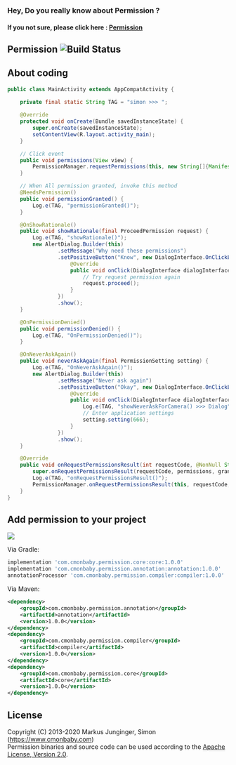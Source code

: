 ### Hey, Do you really know about Permission ?
#### If you not sure, please click here : [Permission](https://www.cmonbaby.com)

## Permission ![Build Status](https://travis-ci.org/greenrobot/EventBus.svg?branch=master)

## About coding
```java
public class MainActivity extends AppCompatActivity {
    
    private final static String TAG = "simon >>> ";

    @Override
    protected void onCreate(Bundle savedInstanceState) {
        super.onCreate(savedInstanceState);
        setContentView(R.layout.activity_main);
    }

    // Click event
    public void permissions(View view) {
        PermissionManager.requestPermissions(this, new String[]{Manifest.permission.CAMERA});
    }

    // When All permission granted, invoke this method
    @NeedsPermission()
    public void permissionGranted() {
        Log.e(TAG, "permissionGranted()");
    }

    @OnShowRationale()
    public void showRationale(final ProceedPermission request) {
        Log.e(TAG, "showRationale()");
        new AlertDialog.Builder(this)
                .setMessage("Why need these permissions")
                .setPositiveButton("Know", new DialogInterface.OnClickListener() {
                    @Override
                    public void onClick(DialogInterface dialogInterface, int which) {
                        // Try request permission again
                        request.proceed();
                    }
                })
                .show();
    }

    @OnPermissionDenied()
    public void permissionDenied() {
        Log.e(TAG, "OnPermissionDenied()");
    }

    @OnNeverAskAgain()
    public void neverAskAgain(final PermissionSetting setting) {
        Log.e(TAG, "OnNeverAskAgain()");
        new AlertDialog.Builder(this)
                .setMessage("Never ask again")
                .setPositiveButton("Okay", new DialogInterface.OnClickListener() {
                    @Override
                    public void onClick(DialogInterface dialogInterface, int which) {
                        Log.e(TAG, "showNeverAskForCamera() >>> Dialog");
                        // Enter application settings
                        setting.setting(666);
                    }
                })
                .show();
    }

    @Override
    public void onRequestPermissionsResult(int requestCode, @NonNull String[] permissions, @NonNull int[] grantResults) {
        super.onRequestPermissionsResult(requestCode, permissions, grantResults);
        Log.e(TAG, "onRequestPermissionsResult()");
        PermissionManager.onRequestPermissionsResult(this, requestCode, grantResults);
    }
}
```

## Add permission to your project
<a href="https://www.cmonbaby.com">
<img src="https://img.shields.io/bintray/v/cmonbaby/simon/permission_annotation?label=maven-central"></a>

Via Gradle:
```gradle
implementation 'com.cmonbaby.permission.core:core:1.0.0'
implementation 'com.cmonbaby.permission.annotation:annotation:1.0.0'
annotationProcessor 'com.cmonbaby.permission.compiler:compiler:1.0.0'
```

Via Maven:
```xml
<dependency>
    <groupId>com.cmonbaby.permission.annotation</groupId>
    <artifactId>annotation</artifactId>
    <version>1.0.0</version>
</dependency>
<dependency>
    <groupId>com.cmonbaby.permission.compiler</groupId>
    <artifactId>compiler</artifactId>
    <version>1.0.0</version>
</dependency>
<dependency>
    <groupId>com.cmonbaby.permission.core</groupId>
    <artifactId>core</artifactId>
    <version>1.0.0</version>
</dependency>
```

## License

Copyright (C) 2013-2020 Markus Junginger, Simon (https://www.cmonbaby.com)  
Permission binaries and source code can be used according to the [Apache License, Version 2.0](LICENSE).
